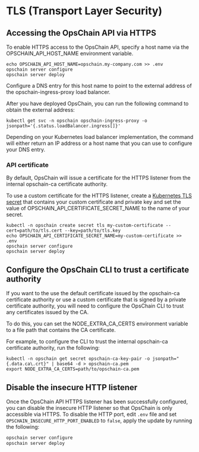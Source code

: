 # TLS (Transport Layer Security)

## Accessing the OpsChain API via HTTPS

To enable HTTPS access to the OpsChain API, specify a host name via the OPSCHAIN_API_HOST_NAME environment variable.

```shell
echo OPSCHAIN_API_HOST_NAME=opschain.my-company.com >> .env
opschain server configure
opschain server deploy
```

Configure a DNS entry for this host name to point to the external address of the opschain-ingress-proxy load balancer.

After you have deployed OpsChain, you can run the following command to obtain the external address:

```shell
kubectl get svc -n opschain opschain-ingress-proxy -o jsonpath='{.status.loadBalancer.ingress[]}'
```

Depending on your Kubernetes load balancer implementation, the command will either return an IP address or a host name that you can use to configure your DNS entry.

### API certificate

By default, OpsChain will issue a certificate for the HTTPS listener from the internal opschain-ca certificate authority.

To use a custom certificate for the HTTPS listener, create a [Kubernetes TLS secret](https://kubernetes.io/docs/concepts/configuration/secret/#tls-secrets) that contains your custom certificate and private key and set the value of OPSCHAIN_API_CERTIFICATE_SECRET_NAME to the name of your secret.

```shell
kubectl -n opschain create secret tls my-custom-certificate --cert=path/to/tls.cert --key=path/to/tls.key
echo OPSCHAIN_API_CERTIFICATE_SECRET_NAME=my-custom-certificate >> .env
opschain server configure
opschain server deploy
```

## Configure the OpsChain CLI to trust a certificate authority

If you want to the use the default certificate issued by the opschain-ca certificate authority or use a custom certificate that is signed by a private certificate authority, you will need to configure the OpsChain CLI to trust any certificates issued by the CA.

To do this, you can set the NODE_EXTRA_CA_CERTS environment variable to a file path that contains the CA certificate.

For example, to configure the CLI to trust the internal opschain-ca certificate authority, run the following:

```shell
kubectl -n opschain get secret opschain-ca-key-pair -o jsonpath="{.data.ca\.crt}" | base64 -d > opschain-ca.pem
export NODE_EXTRA_CA_CERTS=path/to/opschain-ca.pem
```

## Disable the insecure HTTP listener

Once the OpsChain API HTTPS listener has been successfully configured, you can disable the insecure HTTP listener so that OpsChain is only accessible via HTTPS. To disable the HTTP port, edit `.env` file and set `OPSCHAIN_INSECURE_HTTP_PORT_ENABLED` to `false`, apply the update by running the following:

```bash
opschain server configure
opschain server deploy
```
